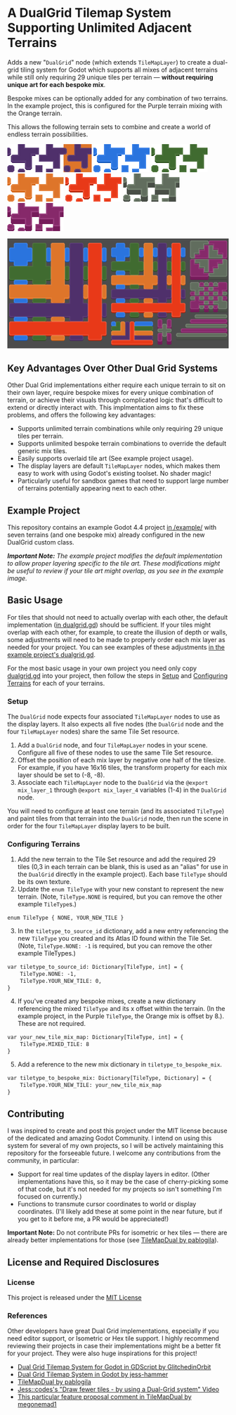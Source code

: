 # A DualGrid Tilemap System Supporting Unlimited Adjacent Terrains
Adds a new "`DualGrid`" node (which extends `TileMapLayer`) to create a dual-grid tiling system for Godot which supports all mixes of adjacent terrains while still only requiring 29 unique tiles per terrain — **without requiring unique art for each bespoke mix**.

Bespoke mixes can be optionally added for any combination of two terrains. In the example project, this is configured for the Purple terrain mixing with the Orange terrain.

This allows the following terrain sets to combine and create a world of endless terrain possibilities.

![An example floor tileset with a bespoke mix configured.](example/tilesets/purple.png)
![An example floor tileset](example/tilesets/blue.png)
![An example floor tileset](example/tilesets/green.png)
![An example floor tileset](example/tilesets/orange.png)
![An example floor tileset](example/tilesets/red.png)
![An example wall tileset](example/tilesets/grey_wall.png)
![An example wall tileset](example/tilesets/magenta_wall.png)

![The result of the five tilesets combining](example.PNG)

## Key Advantages Over Other Dual Grid Systems

Other Dual Grid implementations either require each unique terrain to sit on their own layer, require bespoke mixes for every unique combination of terrain, or achieve their visuals through complicated logic that's difficult to extend or directly interact with. This implmentation aims to fix these problems, and offers the following key advantages:

- Supports unlimited terrain combinations while only requiring 29 unique tiles per terrain.
- Supports unlimited bespoke terrain combinations to override the default generic mix tiles.
- Easily supports overlaid tile art (See example project usage).
- The display layers are default `TileMapLayer` nodes, which makes them easy to work with using Godot's existing toolset. No shader magic!
- Particularly useful for sandbox games that need to support large number of terrains potentially appearing next to each other.

## Example Project

This repository contains an example Godot 4.4 project [in /example/](/example/) with seven terrains (and one bespoke mix) already configured in the new DualGrid custom class.

_**Important Note:** The example project modifies the default implementation to allow proper layering specific to the tile art. These modifications might be useful to review if your tile art might overlap, as you see in the example image._

## Basic Usage

For tiles that should not need to actually overlap with each other, the default implementation ([in dualgrid.gd](dualgrid.gd)) should be sufficient. If your tiles might overlap with each other, for example, to create the illusion of depth or walls, some adjustments will need to be made to properly order each mix layer as needed for your project. You can see examples of these adjustments [in the example project's dualgrid.gd](example/dualgrid.gd).

For the most basic usage in your own project you need only copy [dualgrid.gd](dualgrid.gd) into your project, then follow the steps in [Setup](#setup) and [Configuring Terrains](#configuring-terrains) for each of your terrains.

### Setup

The `DualGrid` node expects four associated `TileMapLayer` nodes to use as the display layers. It also expects all five nodes (the `DualGrid` node and the four `TileMapLayer` nodes) share the same Tile Set resource.

1. Add a `DualGrid` node, and four `TileMapLayer` nodes in your scene. Configure all five of these nodes to use the same Tile Set resource.
2. Offset the position of each mix layer by negative one half of the tilesize. For example, if you have 16x16 tiles, the transform property for each mix layer should be set to (-8, -8).
3. Associate each `TileMapLayer` node to the `DualGrid` via the `@export mix_layer_1` through `@export mix_layer_4` variables (1-4) in the `DualGrid` node.

You will need to configure at least one terrain (and its associated `TileType`) and paint tiles from that terrain into the `DualGrid` node, then run the scene in order for the four `TileMapLayer` display layers to be built.

### Configuring Terrains

1. Add the new terrain to the Tile Set resource and add the required 29 tiles (0,3 in each terrain can be blank, this is used as an "alias" for use in the `DualGrid` directly in the example project). Each base `TileType` should be its own texture.
2. Update the `enum TileType` with your new constant to represent the new terrain. (Note, `TileType.NONE` is required, but you can remove the other example `TileType`s.)
```
enum TileType { NONE, YOUR_NEW_TILE }
```
3. In the `tiletype_to_source_id` dictionary, add a new entry referencing the new `TileType` you created and its Atlas ID found within the Tile Set. (Note, `TileType.NONE: -1` is required, but you can remove the other example TileTypes.)
```
var tiletype_to_source_id: Dictionary[TileType, int] = {
	TileType.NONE: -1,
	TileType.YOUR_NEW_TILE: 0,
}
```
4.  If you've created any bespoke mixes, create a new dictionary referencing the mixed `TileType` and its x offset within the terrain. (In the example project, in the Purple `TileType`, the Orange mix is offset by 8.). These are not required.
```
var your_new_tile_mix_map: Dictionary[TileType, int] = {
	TileType.MIXED_TILE: 8
}
```
5. Add a reference to the new mix dictionary in `tiletype_to_bespoke_mix`.
```
var tiletype_to_bespoke_mix: Dictionary[TileType, Dictionary] = {
	TileType.YOUR_NEW_TILE: your_new_tile_mix_map
}
```

## Contributing

I was inspired to create and post this project under the MIT license because of the dedicated and amazing Godot Community. I intend on using this system for several of my own projects, so I will be actively maintaining this repository for the forseeable future. I welcome any contributions from the community, in particular:

- Support for real time updates of the display layers in editor. (Other implementations have this, so it may be the case of cherry-picking some of that code, but it's not needed for my projects so isn't something I'm focused on currently.)
- Functions to transmute cursor coordinates to world or display coordinates. (I'll likely add these at some point in the near future, but if you get to it before me, a PR would be appreciated!)

**Important Note:** Do not contribute PRs for isometric or hex tiles — there are already better implementations for those (see [TileMapDual by pablogila](https://github.com/pablogila/TileMapDual)).

## License and Required Disclosures

### License
This project is released under the [MIT License](LICENSE)

### References
Other developers have great Dual Grid implementations, especially if you need editor support, or Isometric or Hex tile support. I highly recommend reviewing their projects in case their implementations might be a better fit for your project. They were also huge inspirations for this project!

- [Dual Grid Tilemap System for Godot in GDScript by GlitchedinOrbit](https://github.com/GlitchedinOrbit/dual-grid-tilemap-system-godot-gdscript)
- [Dual Grid Tilemap System in Godot by jess-hammer](https://github.com/jess-hammer/dual-grid-tilemap-system-godot)
- [TileMapDual by pablogila](https://github.com/pablogila/TileMapDual)
- [Jess::codes's "Draw fewer tiles - by using a Dual-Grid system" Video](https://www.youtube.com/watch?v=jEWFSv3ivTg)
- [This particular feature proposal comment in TileMapDual by megonemad1](https://github.com/pablogila/TileMapDual/issues/32)
